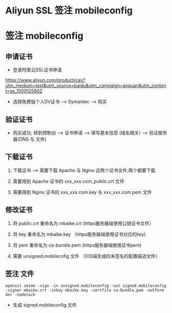 # Aliyun SSL 签注 mobileconfig


# 签注 mobileconfig

## 申请证书

* 登录阿里云SSL证书申请


https://www.aliyun.com/product/cas?utm_medium=text&utm_source=baidu&utm_campaign=anquan&utm_content=se_1000125802


* 选择免费版个人DV证书 --> Symantec --> 购买


## 验证证书

* 购买成功, 转到控制台 --> 证书申请 --> 填写基本信息 (域名相关) --> 验证服务器(DNS 与 文件)

## 下载证书

1. 下载证书 --> 需要下载 Apache 与 Nginx 这两个证书文件,两个都要下载

2. 需要用到 Apache 证书的 xxx_xxx.com_public.crt 文件

3. 需要用到 Nginx 证书的 xxx_xxx.com.key 与 xxx_xxx.com.pem 文件

## 修改证书

1. 将 public.crt 重命名为 mbaike.crt   (https服务器端使用公钥证书文件） 

2. 将 key  重命名为 mbaike.key     （https服务器端使用证书对应的key)

3. 将 pem  重命名为 ca-bundle.pem    (https服务器端使用证书pem)

4. 需要 unsigned.mobilecofig 文件   （IOS端生成的未签名的配置描述文件）

## 签注 文件

```shell
openssl smime -sign -in unsigned.mobileconfig -out signed.mobileconfig -signer mbaike.crt -inkey mbaike.key -certfile ca-bundle.pem -outform der -nodetach
```

* 生成 signed.mobileconfig 文件


